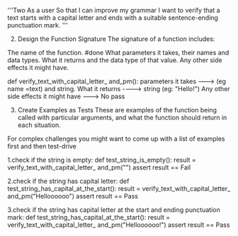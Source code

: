 '''Two
As a user
So that I can improve my grammar
I want to verify that a text starts with a capital letter and ends with a suitable sentence-ending punctuation mark.
'''

2. Design the Function Signature
The signature of a function includes:

The name of the function. #done
What parameters it takes, their names and data types.
What it returns and the data type of that value.
Any other side effects it might have.

def verify_text_with_capital_letter_ and_pm():
parameters it takes --->  (eg name =text) and string.
What it returns ----> string (eg: "Hello!")
Any other side effects it might have ---> No
pass


3. Create Examples as Tests
These are examples of the function being called with particular arguments, and what the function should return in each situation.

For complex challenges you might want to come up with a list of examples first and then test-drive

1.check if the string is empty:
def test_string_is_empty():
 result = verify_text_with_capital_letter_ and_pm("")
 assert result == Fail

 2.check if the string has capital letter:
def test_string_has_capital_at_the_start():
 result = verify_text_with_capital_letter_ and_pm("Helloooooo")
 assert result == Pass

  3.check if the string has capital letter at the start and ending punctuation mark:
def test_string_has_capital_at_the_start():
 result = verify_text_with_capital_letter_ and_pm("Helloooooo!")
 assert result == Pass




